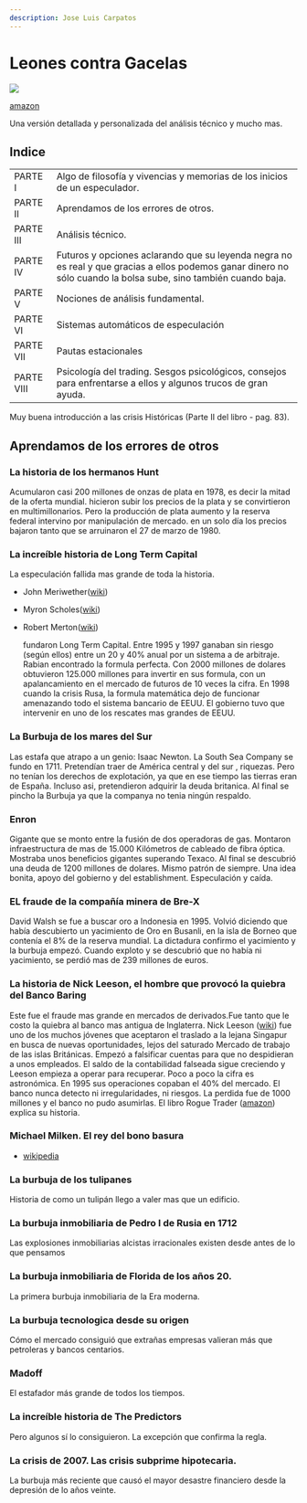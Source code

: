 ```yaml
---
description: Jose Luis Carpatos
---
```


# Leones contra Gacelas



![](https://m.media-amazon.com/images/I/51DENzZanmL.jpg)

[amazon](https://www.amazon.es/Leones-contra-gacelas-completo-especulador-ebook/dp/B00OCEKWI0)

Una versión detallada y personalizada del análisis técnico y mucho mas.

## Indice

|  |  |
| :--- | :--- |
| PARTE I | Algo de filosofía y vivencias y memorias de los inicios de un especulador. |
| PARTE II | Aprendamos de los errores de otros. |
| PARTE III | Análisis técnico. |
| PARTE IV | Futuros y opciones aclarando que su leyenda negra no es real y que gracias a ellos podemos ganar dinero no sólo cuando la bolsa sube, sino también cuando baja. |
| PARTE V | Nociones de análisis fundamental. |
| PARTE VI | Sistemas automáticos de especulación |
| PARTE VII | Pautas estacionales |
| PARTE VIII | Psicología del trading. Sesgos psicológicos, consejos para enfrentarse a ellos y algunos trucos de gran ayuda. |

Muy buena introducción a las crisis Históricas \(Parte II del libro - pag. 83\).

## Aprendamos de los errores de otros

### La historia de los hermanos Hunt

Acumularon casi 200 millones de onzas de plata en 1978, es decir la mitad de la oferta mundial. hicieron subir los precios de la plata y se convirtieron en multimillonarios. Pero la producción de plata aumento y la reserva federal intervino por manipulación de mercado. en un solo día los precios bajaron tanto que se arruinaron el 27 de marzo de 1980.

### La increíble historia de Long Term Capital

La especulación fallida mas grande de toda la historia.

* John Meriwether\([wiki](https://en.wikipedia.org/wiki/John_Meriwether)\)
* Myron Scholes\([wiki](https://en.wikipedia.org/wiki/Myron_Scholes)\)
* Robert Merton\([wiki](https://en.wikipedia.org/wiki/Robert_C._Merton)\)

  fundaron Long Term Capital. Entre 1995 y 1997 ganaban sin riesgo \(según ellos\) entre un 20 y 40% anual por un sistema a de arbitraje. Rabian encontrado la formula perfecta. Con 2000 millones de dolares obtuvieron 125.000 millones para invertir en sus formula, con un apalancamiento en el mercado de futuros de 10 veces la cifra. En 1998 cuando la crisis Rusa, la formula matemática dejo de funcionar amenazando todo el sistema bancario de EEUU. El gobierno tuvo que intervenir en uno de los rescates mas grandes de EEUU.

### La Burbuja de los mares del Sur

Las estafa que atrapo a un genio: Isaac Newton. La South Sea Company se fundo en 1711. Pretendían traer de América central y del sur , riquezas. Pero no tenían los derechos de explotación, ya que en ese tiempo las tierras eran de España. Incluso asi, pretendieron adquirir la deuda britanica. Al final se pincho la Burbuja ya que la companya no tenia ningún respaldo.

### Enron

Gigante que se monto entre la fusión de dos operadoras de gas. Montaron infraestructura de mas de 15.000 Kilómetros de cableado de fibra óptica. Mostraba unos beneficios gigantes superando Texaco. Al final se descubrió una deuda de 1200 millones de dolares. Mismo patrón de siempre. Una idea bonita, apoyo del gobierno y del establishment. Especulación y caída.

### EL fraude de la compañía minera de Bre-X

David Walsh se fue a buscar oro a Indonesia en 1995. Volvió diciendo que había descubierto un yacimiento de Oro en Busanli, en la isla de Borneo que contenía el 8% de la reserva mundial. La dictadura confirmo el yacimiento y la burbuja empezó. Cuando exploto y se descubrió que no había ni yacimiento, se perdió mas de 239 millones de euros.

### La historia de Nick Leeson, el hombre que provocó la quiebra del Banco Baring

Este fue el fraude mas grande en mercados de derivados.Fue tanto que le costo la quiebra al banco mas antigua de Inglaterra. Nick Leeson \([wiki](https://en.wikipedia.org/wiki/Nick_Leeson)\) fue uno de los muchos jóvenes que aceptaron el traslado a la lejana Singapur en busca de nuevas oportunidades, lejos del saturado Mercado de trabajo de las islas Británicas. Empezó a falsificar cuentas para que no despidieran a unos empleados. El saldo de la contabilidad falseada sigue creciendo y Leeson empieza a operar para recuperar. Poco a poco la cifra es astronómica. En 1995 sus operaciones copaban el 40% del mercado. El banco nunca detecto ni irregularidades, ni riesgos. La perdida fue de 1000 millones y el banco no pudo asumirlas. El libro Rogue Trader \([amazon](https://www.amazon.es/gp/product/B010MDNJ16/ref=dbs_a_def_rwt_bibl_vppi_i0)\) explica su historia.

### Michael Milken. El rey del bono basura

* [wikipedia](https://en.wikipedia.org/wiki/Michael_Milken)

### La burbuja de los tulipanes

Historia de como un tulipán llego a valer mas que un edificio.

### La burbuja inmobiliaria de Pedro I de Rusia en 1712

Las explosiones inmobiliarias alcistas irracionales existen desde antes de lo que pensamos

### La burbuja inmobiliaria de Florida de los años 20.

La primera burbuja inmobiliaria de la Era moderna.

### La burbuja tecnologica desde su origen

Cómo el mercado consiguió que extrañas empresas valieran más que petroleras y bancos centarios.

### Madoff

El estafador más grande de todos los tiempos.

### La increíble historia de The Predictors

Pero algunos sí lo consiguieron. La excepción que confirma la regla.

### La crisis de 2007. Las crisis subprime hipotecaria.

La burbuja más reciente que causó el mayor desastre financiero desde la depresión de lo años veinte.

